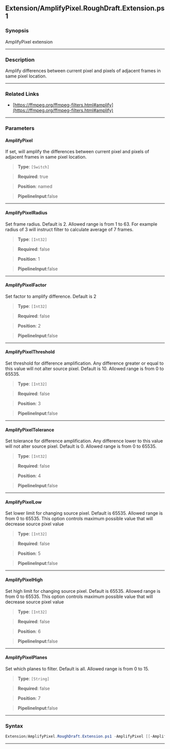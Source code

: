 
Extension/AmplifyPixel.RoughDraft.Extension.ps1
-----------------------------------------------
### Synopsis
AmplifyPixel extension

---
### Description

Amplify differences between current pixel and pixels of adjacent frames in same pixel location.

---
### Related Links
* [https://ffmpeg.org/ffmpeg-filters.html#amplify](https://ffmpeg.org/ffmpeg-filters.html#amplify)



---
### Parameters
#### **AmplifyPixel**

If set, will amplify the differences between current pixel and pixels of adjacent frames in same pixel location.



> **Type**: ```[Switch]```

> **Required**: true

> **Position**: named

> **PipelineInput**:false



---
#### **AmplifyPixelRadius**

Set frame radius. Default is 2. Allowed range is from 1 to 63. For example radius of 3 will instruct filter to calculate average of 7 frames.



> **Type**: ```[Int32]```

> **Required**: false

> **Position**: 1

> **PipelineInput**:false



---
#### **AmplifyPixelFactor**

Set factor to amplify difference. Default is 2



> **Type**: ```[Int32]```

> **Required**: false

> **Position**: 2

> **PipelineInput**:false



---
#### **AmplifyPixelThreshold**

Set threshold for difference amplification.
Any difference greater or equal to this value will not alter source pixel.
Default is 10.
Allowed range is from 0 to 65535.



> **Type**: ```[Int32]```

> **Required**: false

> **Position**: 3

> **PipelineInput**:false



---
#### **AmplifyPixelTolerance**

Set tolerance for difference amplification.
Any difference lower to this value will not alter source pixel.
Default is 0. Allowed range is from 0 to 65535.



> **Type**: ```[Int32]```

> **Required**: false

> **Position**: 4

> **PipelineInput**:false



---
#### **AmplifyPixelLow**

Set lower limit for changing source pixel.
Default is 65535.
Allowed range is from 0 to 65535.
This option controls maximum possible value that will decrease source pixel value



> **Type**: ```[Int32]```

> **Required**: false

> **Position**: 5

> **PipelineInput**:false



---
#### **AmplifyPixelHigh**

Set high limit for changing source pixel.
Default is 65535.
Allowed range is from 0 to 65535.
This option controls maximum possible value that will decrease source pixel value



> **Type**: ```[Int32]```

> **Required**: false

> **Position**: 6

> **PipelineInput**:false



---
#### **AmplifyPixelPlanes**

Set which planes to filter. Default is all. Allowed range is from 0 to 15.



> **Type**: ```[String]```

> **Required**: false

> **Position**: 7

> **PipelineInput**:false



---
### Syntax
```PowerShell
Extension/AmplifyPixel.RoughDraft.Extension.ps1 -AmplifyPixel [[-AmplifyPixelRadius] <Int32>] [[-AmplifyPixelFactor] <Int32>] [[-AmplifyPixelThreshold] <Int32>] [[-AmplifyPixelTolerance] <Int32>] [[-AmplifyPixelLow] <Int32>] [[-AmplifyPixelHigh] <Int32>] [[-AmplifyPixelPlanes] <String>] [<CommonParameters>]
```
---




